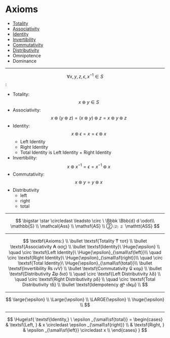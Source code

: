 # Axioms

* [Totality](https://en.wikipedia.org/wiki/Closure_(mathematics))
* [Associativity](https://en.wikipedia.org/wiki/Associative_property)
* [Identity](https://en.wikipedia.org/wiki/Identity_element)
* [Invertibility](https://en.wikipedia.org/wiki/Inverse_element)
* [Commutativity](https://en.wikipedia.org/wiki/Commutative_property)
* [Distributivity](https://en.wikipedia.org/wiki/Distributive_property)
* Omnipotence
* Dominance





---




$$\forall x,y,z,ϵ,x^{-1} \in S$$:

* Totality: $$x \circledast y\in S$$
* Associativity: $$x \circledast (y \circledast z) = (x \circledast y) \circledast z = x \circledast y \circledast z $$
* Identity: $$x \circledast ϵ = x = ϵ \circledast x$$
  * Left Identity
  * Right Identity
  * Total Identity is Left Identity + Right Identity
* Invertibility: $$x \circledast x^{-1} = ϵ = x^{-1} \circledast x$$
* Commutativity: $$x \circledast y = y \circledast x$$
* Distributivity
  * left
  * right
  * total




---


$$
\bigstar \star \circledast \leadsto \circ \ \Bbbk \Bbb{d} d \odot\\
\mathbb{S} \\ 
\mathcal{Ass} \\ 
\mathsf{AS} \\ ② ⑵ ⒉
\mathtt{ASS}
$$

---


$$
\textbf{Axioms:}   \\
  \bullet \textsf{Totality ₸ τoτ} \\
  \bullet \textsf{Associativity ₳ ασϛ} \\
  \bullet \textsf{Identity}\ \Huge{\epsilon}   \\
  \quad \circ \textsf{Left Identity}\ \Huge{\epsilon}_{\small\sf{left}}\\
  \quad \circ \textsf{Right Identity}\ \Huge{\epsilon}_{\small\sf{right}}\\
  \quad \circ \textsf{Total Identity}\ \Huge{\epsilon}_{\small\sf{total}}\\
  \bullet \textsf{Invertibility ₨ ινV} \\
  \bullet \textsf{Commutativity ₢ κoμ} \\
  \bullet \textsf{Distributivity ₯ δισ} \\
  \quad \circ \textsf{Left Distributivity λδ} \\
  \quad \circ \textsf{Right Distributivity ρδ} \\
  \quad \circ \textsf{Total Distributivity τδ} \\
  \bullet \textsf{Idempotency ௹ ιδϵμ}   \\
$$

---

$$
\large{\epsilon} \\
\Large{\epsilon} \\
\LARGE{\epsilon} \\
\huge{\epsilon} \\
$$

---

$$
\Huge\sf{
  \textsf{Identity,} \ \epsilon _{\small\sf{total}} = 
  \begin{cases}
    & \textsf{Left,  } & x \circledast \epsilon _{\small\sf{right}} \\
    & \textsf{Right, } & \epsilon _{\small\sf{left}} \circledast x  \\ 
  \end{cases}
}
$$

